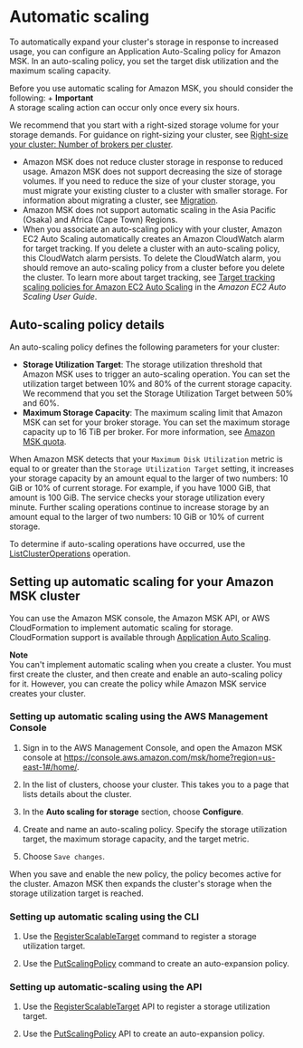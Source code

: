# Automatic scaling<a name="msk-autoexpand"></a>

To automatically expand your cluster's storage in response to increased usage, you can configure an Application Auto\-Scaling policy for Amazon MSK\. In an auto\-scaling policy, you set the target disk utilization and the maximum scaling capacity\.

Before you use automatic scaling for Amazon MSK, you should consider the following:
+ 
**Important**  
A storage scaling action can occur only once every six hours\. 

  We recommend that you start with a right\-sized storage volume for your storage demands\. For guidance on right\-sizing your cluster, see [ Right\-size your cluster: Number of brokers per cluster](bestpractices.md#brokers-per-cluster)\.
+ Amazon MSK does not reduce cluster storage in response to reduced usage\. Amazon MSK does not support decreasing the size of storage volumes\. If you need to reduce the size of your cluster storage, you must migrate your existing cluster to a cluster with smaller storage\. For information about migrating a cluster, see [Migration](migration.md)\.
+ Amazon MSK does not support automatic scaling in the Asia Pacific \(Osaka\) and Africa \(Cape Town\) Regions\.
+ When you associate an auto\-scaling policy with your cluster, Amazon EC2 Auto Scaling automatically creates an Amazon CloudWatch alarm for target tracking\. If you delete a cluster with an auto\-scaling policy, this CloudWatch alarm persists\. To delete the CloudWatch alarm, you should remove an auto\-scaling policy from a cluster before you delete the cluster\. To learn more about target tracking, see [Target tracking scaling policies for Amazon EC2 Auto Scaling](https://docs.aws.amazon.com/autoscaling/ec2/userguide/as-scaling-target-tracking.html) in the *Amazon EC2 Auto Scaling User Guide*\.

## Auto\-scaling policy details<a name="msk-autoexpand-details"></a>

An auto\-scaling policy defines the following parameters for your cluster:
+ **Storage Utilization Target**: The storage utilization threshold that Amazon MSK uses to trigger an auto\-scaling operation\. You can set the utilization target between 10% and 80% of the current storage capacity\. We recommend that you set the Storage Utilization Target between 50% and 60%\.
+ **Maximum Storage Capacity**: The maximum scaling limit that Amazon MSK can set for your broker storage\. You can set the maximum storage capacity up to 16 TiB per broker\. For more information, see [Amazon MSK quota](limits.md)\.

When Amazon MSK detects that your `Maximum Disk Utilization` metric is equal to or greater than the `Storage Utilization Target` setting, it increases your storage capacity by an amount equal to the larger of two numbers: 10 GiB or 10% of current storage\. For example, if you have 1000 GiB, that amount is 100 GiB\. The service checks your storage utilization every minute\. Further scaling operations continue to increase storage by an amount equal to the larger of two numbers: 10 GiB or 10% of current storage\.

To determine if auto\-scaling operations have occurred, use the [ ListClusterOperations](https://docs.aws.amazon.com/msk/1.0/apireference/clusters-clusterarn-operations.html#ListClusterOperations) operation\.

## Setting up automatic scaling for your Amazon MSK cluster<a name="msk-autoexpand-setup"></a>

You can use the Amazon MSK console, the Amazon MSK API, or AWS CloudFormation to implement automatic scaling for storage\. CloudFormation support is available through [Application Auto Scaling](https://docs.aws.amazon.com/AWSCloudFormation/latest/UserGuide/aws-resource-applicationautoscaling-scalabletarget.html)\.

**Note**  
You can't implement automatic scaling when you create a cluster\. You must first create the cluster, and then create and enable an auto\-scaling policy for it\. However, you can create the policy while Amazon MSK service creates your cluster\.

### Setting up automatic scaling using the AWS Management Console<a name="msk-autoexpand-setup-console"></a>

1. Sign in to the AWS Management Console, and open the Amazon MSK console at [https://console\.aws\.amazon\.com/msk/home?region=us\-east\-1\#/home/](https://console.aws.amazon.com/msk/home?region=us-east-1#/home/)\.

1. In the list of clusters, choose your cluster\. This takes you to a page that lists details about the cluster\.

1. In the **Auto scaling for storage** section, choose **Configure**\.

1. Create and name an auto\-scaling policy\. Specify the storage utilization target, the maximum storage capacity, and the target metric\.

1. Choose `Save changes`\.

When you save and enable the new policy, the policy becomes active for the cluster\. Amazon MSK then expands the cluster's storage when the storage utilization target is reached\.

### Setting up automatic scaling using the CLI<a name="msk-autoexpand-setup-cli"></a>

1. Use the [ RegisterScalableTarget](https://docs.aws.amazon.com/cli/latest/reference/application-autoscaling/#available-commands) command to register a storage utilization target\.

1. Use the [ PutScalingPolicy](https://docs.aws.amazon.com/cli/latest/reference/application-autoscaling/#available-commands) command to create an auto\-expansion policy\.

### Setting up automatic\-scaling using the API<a name="msk-autoexpand-setup-api"></a>

1. Use the [ RegisterScalableTarget](https://docs.aws.amazon.com/autoscaling/application/APIReference/API_RegisterScalableTarget.html) API to register a storage utilization target\.

1. Use the [ PutScalingPolicy](https://docs.aws.amazon.com/autoscaling/application/APIReference/API_PutScalingPolicy.html) API to create an auto\-expansion policy\.